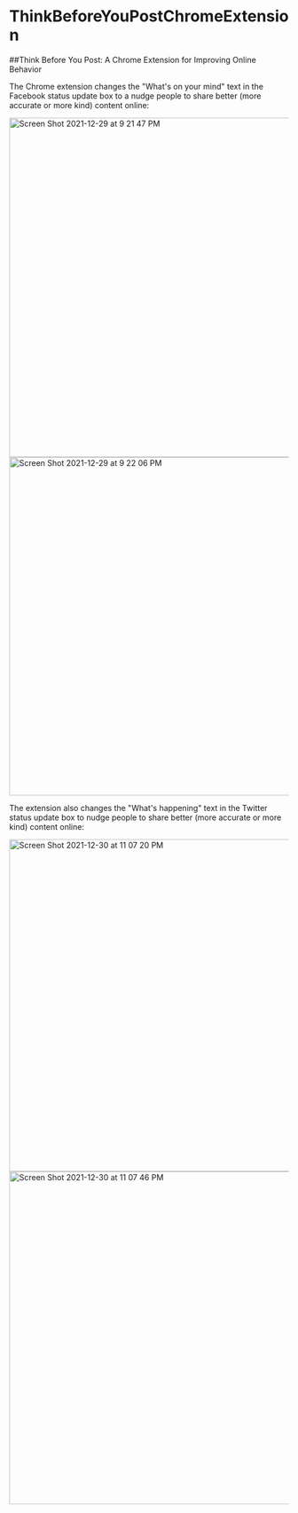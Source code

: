 # ThinkBeforeYouPostChromeExtension

##Think Before You Post: A Chrome Extension for Improving Online Behavior 

The Chrome extension changes the "What's on your mind" text in the Facebook status update box to a nudge people to share better (more accurate or more kind) content online: 

<img width="612" alt="Screen Shot 2021-12-29 at 9 21 47 PM" src="https://user-images.githubusercontent.com/57866574/147802621-9c9118d3-6f87-44a0-9898-0462826f8cde.png">

<img width="610" alt="Screen Shot 2021-12-29 at 9 22 06 PM" src="https://user-images.githubusercontent.com/57866574/147802627-af0e874c-6356-4213-bd69-e1bb7e28edf9.png">

The extension also changes the "What's happening" text in the Twitter status update box to nudge people to share better (more accurate or more kind) content online: 

<img width="599" alt="Screen Shot 2021-12-30 at 11 07 20 PM" src="https://user-images.githubusercontent.com/57866574/147802774-69ac566c-c822-446c-a586-5abf5ab0ca8e.png">

<img width="600" alt="Screen Shot 2021-12-30 at 11 07 46 PM" src="https://user-images.githubusercontent.com/57866574/147802777-cde49c23-3d8a-4707-a083-987bc2d0505e.png">

